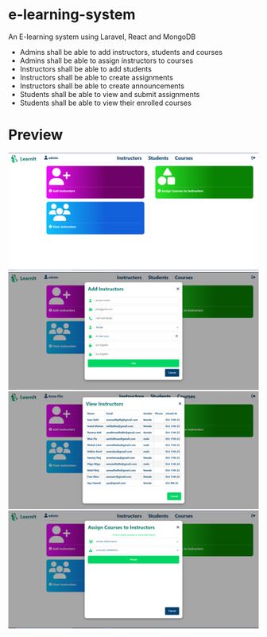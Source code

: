 # e-learning-system

An E-learning system using Laravel, React and MongoDB

- Admins shall be able to add instructors, students and courses
- Admins shall be able to assign instructors to courses
- Instructors shall be able to add students
- Instructors shall be able to create assignments
- Instructors shall be able to create announcements
- Students shall be able to view and submit assignments
- Students shall be able to view their enrolled courses

# Preview

<img src='./README/1.PNG'>
<img src='./README/2.PNG'>
<img src='./README/4.PNG'>
<img src='./README/3.PNG'>
